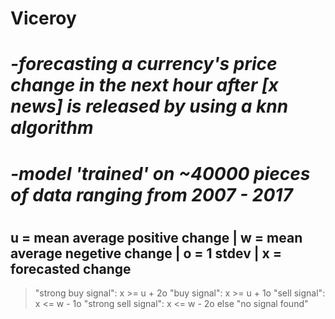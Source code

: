# Viceroy
# *-forecasting a currency's price change in the next hour after [x news] is released by using a knn algorithm*
# *-model 'trained' on ~40000 pieces of data ranging from 2007 - 2017*
#
#
#
## u = mean average positive change | w = mean average negetive change | o = 1 stdev | x = forecasted change
>"strong buy signal": x >= u + 2o 
> "buy signal": x >= u + 1o 
> "sell signal": x <= w - 1o
> "strong sell signal": x <= w - 2o 
> else "no signal found"
